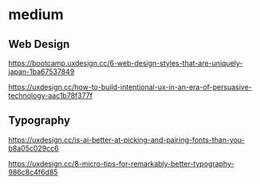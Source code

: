 # medium

## Web Design

https://bootcamp.uxdesign.cc/6-web-design-styles-that-are-uniquely-japan-1ba67537849

https://uxdesign.cc/how-to-build-intentional-ux-in-an-era-of-persuasive-technology-aac1b78f377f

## Typography

https://uxdesign.cc/is-ai-better-at-picking-and-pairing-fonts-than-you-b8a05c029cc6

https://uxdesign.cc/8-micro-tips-for-remarkably-better-typography-986c8c4f6d85
